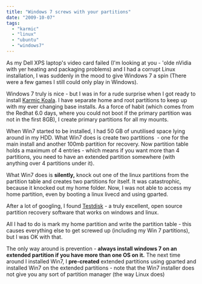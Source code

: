 ```yaml
---
title: "Windows 7 screws with your partitions"
date: "2009-10-07"
tags: 
  - "karmic"
  - "linux"
  - "ubuntu"
  - "windows7"
---
```


As my Dell XPS laptop's video card failed (I'm looking at you - 'olde nVidia with yer heating and packaging problems) and I had a corrupt Linux installation, I was suddenly in the mood to give Windows 7 a spin (There were a few games I still could only play in Windows).

Windows 7 truly is nice - but I was in for a rude surprise when I got ready to install [Karmic Koala](http://www.google.co.in/url?sa=t&source=web&ct=res&cd=1&url=https%3A%2F%2Flists.ubuntu.com%2Farchives%2Fubuntu-devel-announce%2F2009-February%2F000536.html&ei=yjPMSp-zD5rg6gOgq8CDAw&usg=AFQjCNETRzAauxMtYUQa6bLnfrMxY5N_2w&sig2=lzvz9ajDFP18XRXAlSd6IA). I have separate home and root partitions to keep up with my ever changing base installs. As a force of habit (which comes from the Redhat 6.0 days, where you could not boot if the primary partition was not in the first 8GB), I create primary partitions for all my mounts.

When Win7 started to be installed, I had 50 GB of unutilised space lying around in my HDD. What Win7 does is create two partitions  - one for the main install and another 100mb partition for recovery. Now partition table holds a maximum of 4 entries - which means if you want more than 4 partitions, you need to have an extended partition somewhere (with anything over 4 partitions under it).

What Win7 does is **silently,** knock out one of the linux partitions from the partition table and creates two partitions for itself. It was catastrophic, because it knocked out my home folder. Now, I was not able to access my home partition, even by booting a linux livecd and using gparted.

After a lot of googling, I found [Testdisk](http://www.cgsecurity.org/wiki/TestDisk) - a truly excellent, open source partition recovery software that works on windows and linux.

All I had to do is mark my home partition and write the partition table - this causes everything else to get screwed up (including my Win 7 partitions), but I was OK with that.

The only way around is prevention - **always install windows 7 on an extended partition if you have more than one OS on it.** The next time around I installed Win7, I **pre-created** extended partitions using gparted and installed Win7 on the extended partitions - note that the Win7 installer does not give you any sort of partition manager (the way Linux does)
